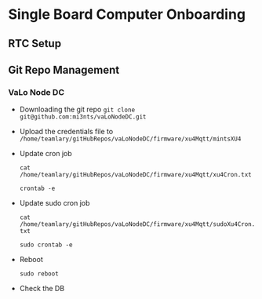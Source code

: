# Single Board Computer Onboarding
## RTC Setup


## Git Repo Management 

### VaLo Node DC 


- Downloading the git repo
   `git clone git@github.com:mi3nts/vaLoNodeDC.git `

- Upload the credentials file to `/home/teamlary/gitHubRepos/vaLoNodeDC/firmware/xu4Mqtt/mintsXU4`
- Update cron job
  
  `cat /home/teamlary/gitHubRepos/vaLoNodeDC/firmware/xu4Mqtt/xu4Cron.txt`

  `crontab -e`
  
- Update sudo cron job
  
  `cat /home/teamlary/gitHubRepos/vaLoNodeDC/firmware/xu4Mqtt/sudoXu4Cron.txt`
  
  `sudo crontab -e`

- Reboot
  
  `sudo reboot`

- Check the DB 

  
